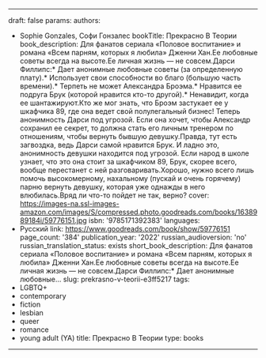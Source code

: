 ---
draft: false
params:
  authors:
  - Sophie Gonzales, Софи Гонзалес
  bookTitle: Прекрасно В Теории
  book_description: Для фанатов сериала «Половое воспитание» и романа «Всем парням,
    которых я любила» Дженни Хан.Ее любовные советы всегда на высоте.Ее личная жизнь
    — не совсем.Дарси Филлипс:* Дает анонимные любовные советы (за определенную плату).*
    Использует свои способности во благо (большую часть времени).* Терпеть не может
    Александра Броэма.* Нравится ее подруга Брук (которой нравится кто-то другой).*
    Ненавидит, когда ее шантажируют.Кто же мог знать, что Броэм застукает ее у шкафчика
    89, где она ведет свой полулегальный бизнес! Теперь анонимность Дарси под угрозой.
    Если она хочет, чтобы Александр сохранил ее секрет, то должна стать его личным
    тренером по отношениям, чтобы вернуть бывшую девушку.Правда, тут есть загвоздка,
    ведь Дарси самой нравится Брук. И ладно это, анонимность девушки находится под
    угрозой. Если народ в школе узнает, что это она стоит за шкафчиком 89, Брук, скорее
    всего, вообще перестанет с ней разговаривать.Хорошо, нужно всего лишь помочь высокомерному,
    нахальному (пускай и очень горячему) парню вернуть девушку, которая уже однажды
    в него влюбилась.Вряд ли что-то пойдет не так, верно?
  cover: https://images-na.ssl-images-amazon.com/images/S/compressed.photo.goodreads.com/books/1638989184i/59776151.jpg
  isbn: '9785171392383'
  languages:
  - Русский
  link: https://www.goodreads.com/book/show/59776151
  page_count: '384'
  publication_year: '2022'
  russian_audioversion: 'no'
  russian_translation_status: exists
  short_book_description: Для фанатов сериала «Половое воспитание» и романа «Всем
    парням, которых я любила» Дженни Хан.Ее любовные советы всегда на высоте.Ее личная
    жизнь — не совсем.Дарси Филлипс:* Дает анонимные любовные...
  slug: prekrasno-v-teorii-e3ff5217
  tags:
  - LGBTQ+
  - contemporary
  - fiction
  - lesbian
  - queer
  - romance
  - young adult (YA)
title: Прекрасно В Теории
type: books
------
